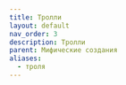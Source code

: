 ```yaml
---
title: Тролли
layout: default
nav_order: 3
description: Тролли
parent: Мифические создания
aliases:
  - троля
---
```

